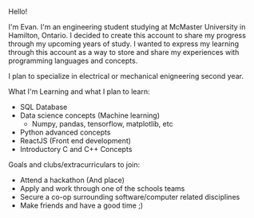 Hello!

I'm Evan. I'm an engineering student studying at McMaster University in Hamilton, Ontario. I decided to create this account to share my progress through my upcoming years of study. I wanted to express my learning through this account as a way to store and share my experiences with programming languages and concepts.

I plan to specialize in electrical or mechanical enigneering second year.

What I'm Learning and what I plan to learn:

- SQL Database
- Data science concepts (Machine learning)
  - Numpy, pandas, tensorflow, matplotlib, etc
- Python advanced concepts
- ReactJS (Front end development)
- Introductory C and C++ Concepts

Goals and clubs/extracurriculars to join:
- Attend a hackathon (And place)
- Apply and work through one of the schools teams
- Secure a co-op surrounding software/computer related disciplines
- Make friends and have a good time ;)
